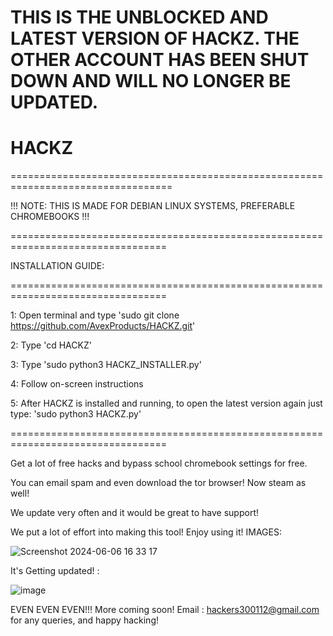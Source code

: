 
# THIS IS THE UNBLOCKED AND LATEST VERSION OF HACKZ. THE OTHER ACCOUNT HAS BEEN SHUT DOWN AND WILL NO LONGER BE UPDATED. 

# HACKZ
==================================================================================

!!! NOTE: THIS IS MADE FOR DEBIAN LINUX SYSTEMS, PREFERABLE CHROMEBOOKS !!!

=================================================================================

INSTALLATION GUIDE:

=================================================================================

1: Open terminal and type 'sudo git clone https://github.com/AvexProducts/HACKZ.git'

2: Type 'cd HACKZ'

3: Type 'sudo python3 HACKZ_INSTALLER.py'

4: Follow on-screen instructions

5: After HACKZ is installed and running, to open the latest version again just type: 'sudo python3 HACKZ.py'

=================================================================================

Get a lot of free hacks and bypass school chromebook settings for free.

You can email spam and even download the tor browser! Now steam as well!

We update very often and it would be great to have support! 

We put a lot of effort into making this tool! Enjoy using it! IMAGES:

![Screenshot 2024-06-06 16 33 17](https://github.com/AvexProducts/HACKZ/assets/169751050/3dcd5035-2661-4e17-b076-5af7b93a3dac)


It's Getting updated! : 

![image](https://github.com/user-attachments/assets/3898f2c5-a9e0-4af8-a4f3-751e43bfa4f6)



EVEN EVEN EVEN!!! More coming soon! Email : hackers300112@gmail.com for any queries, and happy hacking!
